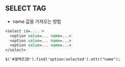 ## SELECT TAG

* name 값을 가져오는 방법
```jsp
<select id=.... >
  <option value=... name=...>
  <option value=... name=...>
  <option value=... name=...>
</select>

$('#셀렉트ID').find('option:selected').attr("name");
```
